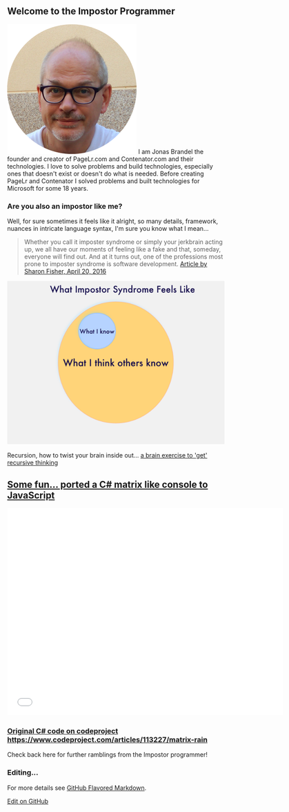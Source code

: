 [//]: # ( spellcheck-language en )
<!-- Global site tag (gtag.js) - Google Analytics -->
<script async src="https://www.googletagmanager.com/gtag/js?id=UA-58458282-5"></script>
<script>
  window.dataLayer = window.dataLayer || [];
  function gtag(){dataLayer.push(arguments);}
  gtag('js', new Date());

  gtag('config', 'UA-58458282-5');
</script>

## Welcome to the Impostor Programmer
<img src="./JonasProfile300x300.png">
I am Jonas Brandel the founder and creator of PageLr.com and Contenator.com and their technologies. I love to solve problems and build technologies, especially ones that doesn't exist or doesn't do what is needed.
Before creating PageLr and Contenator I solved problems and built technologies for Microsoft for some 18 years. 

### Are you also an impostor like me? 
Well, for sure sometimes it feels like it alright, so many details, framework, nuances in intricate language syntax, I'm sure you know what I mean...

> Whether you call it imposter syndrome or simply your jerkbrain acting up, we all have our moments of feeling like a fake and that, someday, everyone will find out. And at it turns out, one of the professions most prone to imposter syndrome is software development.
[Article by Sharon Fisher, April 20, 2016](https://www.laserfiche.com/simplicity/shut-up-imposter-syndrome-i-can-too-program/)

![Image of Impostor Syndrome Feeling](./impostor.png)

Recursion, how to twist your brain inside out... [a brain exercise to 'get' recursive thinking](./articles/recursion_en.html)

<h2><a href="./matrix_rain.html">Some fun... ported a C# matrix like console to JavaScript</a></h2>
<iframe style="width:640px;height:480px;border:none;" scrolling="no" src="./matrix_rain.html"></iframe>

<h3><a href="https://www.codeproject.com/articles/113227/matrix-rain"> Original C# code on codeproject https://www.codeproject.com/articles/113227/matrix-rain</a></h3>


Check back here for further ramblings from the Impostor programmer!

### Editing... 
For more details see [GitHub Flavored Markdown](https://guides.github.com/features/mastering-markdown/).

[Edit on GitHub](https://github.com/impostorprogrammer/impostorprogrammer.github.io/edit/master/README.md)


